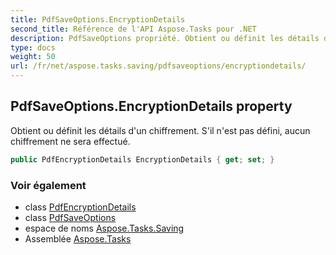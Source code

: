 ```yaml
---
title: PdfSaveOptions.EncryptionDetails
second_title: Référence de l'API Aspose.Tasks pour .NET
description: PdfSaveOptions propriété. Obtient ou définit les détails dun chiffrement. Sil nest pas défini aucun chiffrement ne sera effectué.
type: docs
weight: 50
url: /fr/net/aspose.tasks.saving/pdfsaveoptions/encryptiondetails/
---
```

## PdfSaveOptions.EncryptionDetails property

Obtient ou définit les détails d'un chiffrement. S'il n'est pas défini, aucun chiffrement ne sera effectué.

```csharp
public PdfEncryptionDetails EncryptionDetails { get; set; }
```

### Voir également

* class [PdfEncryptionDetails](../../pdfencryptiondetails/)
* class [PdfSaveOptions](../)
* espace de noms [Aspose.Tasks.Saving](../../pdfsaveoptions/)
* Assemblée [Aspose.Tasks](../../../)


